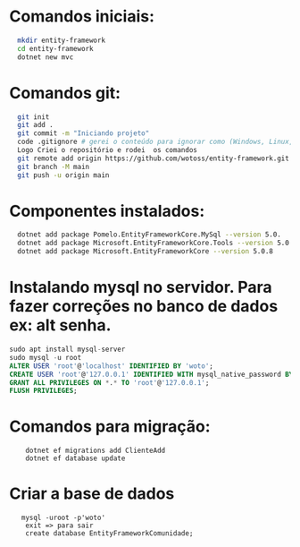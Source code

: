 # Comandos iniciais:
```bash
  mkdir entity-framework
  cd entity-framework
  dotnet new mvc
```

# Comandos git:
```bash
  git init
  git add .
  git commit -m "Iniciando projeto"
  code .gitignore # gerei o conteúdo para ignorar como (Windows, Linux, Mac, DotnetCore, VisualStudioCore) no link: https://www.toptal.com/developers/gitignore
  Logo Criei o repositório e rodei  os comandos
  git remote add origin https://github.com/wotoss/entity-framework.git
  git branch -M main
  git push -u origin main
```

# Componentes instalados:
```bash
  dotnet add package Pomelo.EntityFrameworkCore.MySql --version 5.0.
  dotnet add package Microsoft.EntityFrameworkCore.Tools --version 5.0.8
  dotnet add package Microsoft.EntityFrameworkCore --version 5.0.8
```

# Instalando mysql no servidor. Para fazer correções no banco de dados ex: alt senha.
```SQL
sudo apt install mysql-server
sudo mysql -u root
ALTER USER 'root'@'localhost' IDENTIFIED BY 'woto';
CREATE USER 'root'@'127.0.0.1' IDENTIFIED WITH mysql_native_password BY 'woto';
GRANT ALL PRIVILEGES ON *.* TO 'root'@'127.0.0.1';
FLUSH PRIVILEGES;
```

# Comandos para migração:

```shell
    dotnet ef migrations add ClienteAdd
    dotnet ef database update   
```

# Criar a base de dados
```shell
   mysql -uroot -p'woto'
    exit => para sair
    create database EntityFrameworkComunidade;
```
